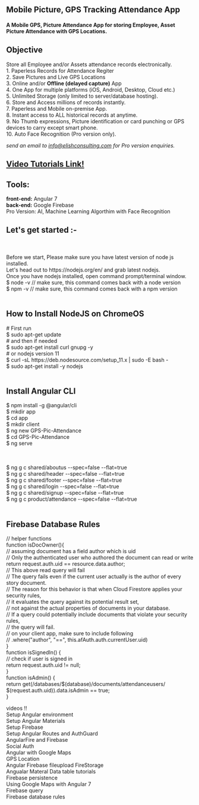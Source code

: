<h2>Mobile Picture, GPS Tracking Attendance App</h2>
<h4>A Mobile GPS, Picture Attendance App for storing Employee, Asset Picture Attendance with GPS Locations.</h4>
<h2>Objective</h2>
Store all Employee and/or Assets attendance records electronically.<br/>
1. Paperless Records for Attendance Regiter<br/>
2. Save Pictures and Live GPS Locations<br/>
3. Online and/or <b>Offline (delayed capture)</b> App<br/>
4. One App for multiple platforms (iOS, Android, Desktop, Cloud etc.)<br/>
5. Unlimited Storage (only limited to server/database hosting).<br/>
6. Store and Access millions of records instantly.<br/>
7. Paperless and Mobile on-premise App.<br/>
8. Instant access to ALL historical records at anytime.<br/>
9. No Thumb expressions, Picture identification or card punching or GPS devices to carry except smart phone.<br/>
10. Auto Face Recognition (Pro version only).<br/>

<i>send an email to info@elishconsulting.com for Pro version enquiries.</i>
<h2><a href="https://www.youtube.com/playlist?list=PLp0TENYyY8lHiTISr7IhQi0iu7f1op9ME">Video Tutorials Link!</a></h2>
<h2>Tools: </h2>
<b>front-end:</b> Angular 7<br/>
<b>back-end:</b> Google Firebase<br/>
Pro Version: AI, Machine Learning Algorthim with Face Recognition<br/>
<h2>Let's get started :-</h2>
<br/><br/>
Before we start, Please make sure you have latest version of node js installed.<br/>
Let's head out to https://nodejs.org/en/ and grab latest nodejs.<br/>
Once you have nodejs installed, open command prompt/terminal window.<br/>
$ node -v // make sure, this command comes back with a node version<br/>
$ npm -v // make sure, this command comes back with a npm version<br/><br/>

<h2>How to Install NodeJS on ChromeOS</h2>
# First run<br/>
$ sudo apt-get update<br/>
# and then if needed<br/>
$ sudo apt-get install curl gnupg -y<br/>
# or nodejs version 11<br/>
$ curl -sL https://deb.nodesource.com/setup_11.x | sudo -E bash -<br/>
$ sudo apt-get install -y nodejs<br/><br/>
<h2>Install Angular CLI</h2>
$ npm install -g @angular/cli<br/>
$ mkdir app<br/>
$ cd app<br/>
$ mkdir client<br/
$ cd client<br/>
$ ng new GPS-Pic-Attendance<br/>
$ cd GPS-Pic-Attendance<br/>
$ ng serve<br/>
<br/><br/>

$ ng g c shared/aboutus --spec=false --flat=true<br/>
$ ng g c shared/header --spec=false --flat=true<br/>
$ ng g c shared/footer --spec=false --flat=true<br/>
$ ng g c shared/login --spec=false --flat=true<br/>
$ ng g c shared/signup --spec=false --flat=true<br/>
$ ng g c product/attendance --spec=false --flat=true<br/><br/>

<h2> Firebase Database Rules</h2>
// helper functions<br/>
    function isDocOwner(){<br/>
    // assuming document has a field author which is uid<br/>
    // Only the authenticated user who authored the document can read or write<br/>
    	return request.auth.uid == resource.data.author;<br/>
      // This above read query will fail<br/>
    // The query fails even if the current user actually is the author of every story document.<br/>
    //  The reason for this behavior is that when Cloud Firestore applies your security rules, <br/>
    //  it evaluates the query against its potential result set,<br/>
    //   not against the actual properties of documents in your database. <br/>
    //   If a query could potentially include documents that violate your security rules, <br/>
    //   the query will fail.<br/>
    //   on your client app, make sure to include following<br/>
    //   .where("author", "==", this.afAuth.auth.currentUser.uid)<br/>
    }<br/>
    function isSignedIn() {<br/>
    // check if user is signed in<br/>
          return request.auth.uid != null;<br/>
    }<br/>
    function isAdmin() {<br/>
    return get(/databases/$(database)/documents/attendanceusers/<br/>
    $(request.auth.uid)).data.isAdmin == true;<br/>
    }<br/>
    
videos !!<br/>
Setup Angular environment<br/>
Setup Angular Materials<br/>
Setup Firebase<br/>
Setup Angular Routes and AuthGuard<br/>
AngularFire and Firebase<br/>
Social Auth<br/>
Angular with Google Maps<br/>
GPS Location<br/>
Angular Firebase fileupload FireStorage<br/>
Angualar Materal Data table tutorials <br/>
Firebase persistence<br/>
Using Google Maps with Angular 7<br/>
Firebase query<br/>
Firebase database rules<br/>
